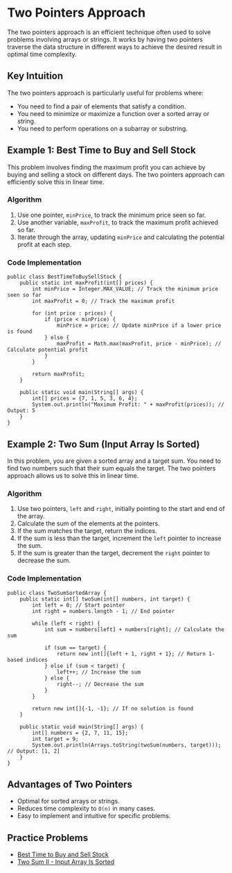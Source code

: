 Two Pointers Approach
=====================

The two pointers approach is an efficient technique often used to solve problems involving arrays or strings. It works by having two pointers traverse the data structure in different ways to achieve the desired result in optimal time complexity.

Key Intuition
-------------

The two pointers approach is particularly useful for problems where:

*   You need to find a pair of elements that satisfy a condition.
*   You need to minimize or maximize a function over a sorted array or string.
*   You need to perform operations on a subarray or substring.

Example 1: Best Time to Buy and Sell Stock
------------------------------------------

This problem involves finding the maximum profit you can achieve by buying and selling a stock on different days. The two pointers approach can efficiently solve this in linear time.

### Algorithm

1.  Use one pointer, `minPrice`, to track the minimum price seen so far.
2.  Use another variable, `maxProfit`, to track the maximum profit achieved so far.
3.  Iterate through the array, updating `minPrice` and calculating the potential profit at each step.

### Code Implementation

    
    public class BestTimeToBuySellStock {
        public static int maxProfit(int[] prices) {
            int minPrice = Integer.MAX_VALUE; // Track the minimum price seen so far
            int maxProfit = 0; // Track the maximum profit
    
            for (int price : prices) {
                if (price < minPrice) {
                    minPrice = price; // Update minPrice if a lower price is found
                } else {
                    maxProfit = Math.max(maxProfit, price - minPrice); // Calculate potential profit
                }
            }
    
            return maxProfit;
        }
    
        public static void main(String[] args) {
            int[] prices = {7, 1, 5, 3, 6, 4};
            System.out.println("Maximum Profit: " + maxProfit(prices)); // Output: 5
        }
    }
        

Example 2: Two Sum (Input Array Is Sorted)
------------------------------------------

In this problem, you are given a sorted array and a target sum. You need to find two numbers such that their sum equals the target. The two pointers approach allows us to solve this in linear time.

### Algorithm

1.  Use two pointers, `left` and `right`, initially pointing to the start and end of the array.
2.  Calculate the sum of the elements at the pointers.
3.  If the sum matches the target, return the indices.
4.  If the sum is less than the target, increment the `left` pointer to increase the sum.
5.  If the sum is greater than the target, decrement the `right` pointer to decrease the sum.

### Code Implementation

    
    public class TwoSumSortedArray {
        public static int[] twoSum(int[] numbers, int target) {
            int left = 0; // Start pointer
            int right = numbers.length - 1; // End pointer
    
            while (left < right) {
                int sum = numbers[left] + numbers[right]; // Calculate the sum
    
                if (sum == target) {
                    return new int[]{left + 1, right + 1}; // Return 1-based indices
                } else if (sum < target) {
                    left++; // Increase the sum
                } else {
                    right--; // Decrease the sum
                }
            }
    
            return new int[]{-1, -1}; // If no solution is found
        }
    
        public static void main(String[] args) {
            int[] numbers = {2, 7, 11, 15};
            int target = 9;
            System.out.println(Arrays.toString(twoSum(numbers, target))); // Output: [1, 2]
        }
    }
        

Advantages of Two Pointers
--------------------------

*   Optimal for sorted arrays or strings.
*   Reduces time complexity to `O(n)` in many cases.
*   Easy to implement and intuitive for specific problems.

Practice Problems
-----------------

*   [Best Time to Buy and Sell Stock](https://leetcode.com/problems/best-time-to-buy-and-sell-stock/)
*   [Two Sum II - Input Array Is Sorted](https://leetcode.com/problems/two-sum-ii-input-array-is-sorted/)
